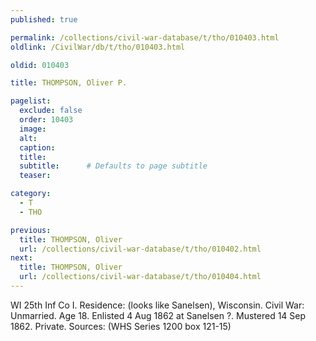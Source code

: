 ```yaml
---
published: true

permalink: /collections/civil-war-database/t/tho/010403.html
oldlink: /CivilWar/db/t/tho/010403.html

oldid: 010403

title: THOMPSON, Oliver P.

pagelist:
  exclude: false
  order: 10403
  image: 
  alt:
  caption:
  title:
  subtitle:      # Defaults to page subtitle
  teaser:

category: 
  - T 
  - THO

previous:
  title: THOMPSON, Oliver
  url: /collections/civil-war-database/t/tho/010402.html  
next:
  title: THOMPSON, Oliver
  url: /collections/civil-war-database/t/tho/010404.html   
---
```

WI 25th Inf Co I. Residence: (looks like Sanelsen), Wisconsin. Civil War: Unmarried. Age 18. Enlisted 4 Aug 1862 at Sanelsen ?. Mustered 14 Sep 1862. Private. Sources: (WHS Series 1200 box 121-15)